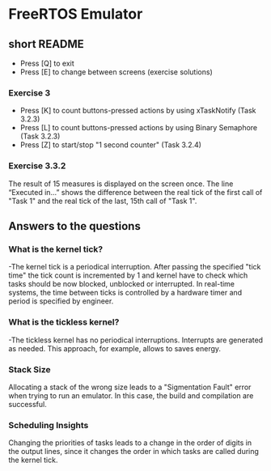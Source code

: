 # FreeRTOS Emulator

## short README

- Press [Q] to exit
- Press [E] to change between screens (exercise solutions)

### Exercise 3
- Press [K] to count buttons-pressed actions by using xTaskNotify (Task 3.2.3)
- Press [L] to count buttons-pressed actions by using Binary Semaphore (Task 3.2.3)
- Press [Z] to start/stop "1 second counter" (Task 3.2.4)

### Exercise 3.3.2
The result of 15 measures is displayed on the screen once.
The line “Executed in...” shows the difference between the real tick of the first call of "Task 1" and the real tick of the last, 15th call of "Task 1".

## Answers to the questions

### What is the kernel tick?
-The kernel tick is a periodical interruption. After passing the specified "tick time" the tick count is incremented by 1
and kernel have to check which tasks should be now blocked, unblocked or interrupted.
In real-time systems, the time between ticks is controlled by a hardware timer and period is specified by engineer.

### What is the tickless kernel?
-The tickless kernel has no periodical interruptions. Interrupts are generated as needed. This approach, for example, allows to saves energy.

### Stack Size
Allocating a stack of the wrong size leads to a "Sigmentation Fault" error when trying to run an emulator. In this case, the build and compilation are successful.


### Scheduling Insights
Changing the priorities of tasks leads to a change in the order of digits in the output lines, since it changes the order in which tasks are called during the kernel tick. 
